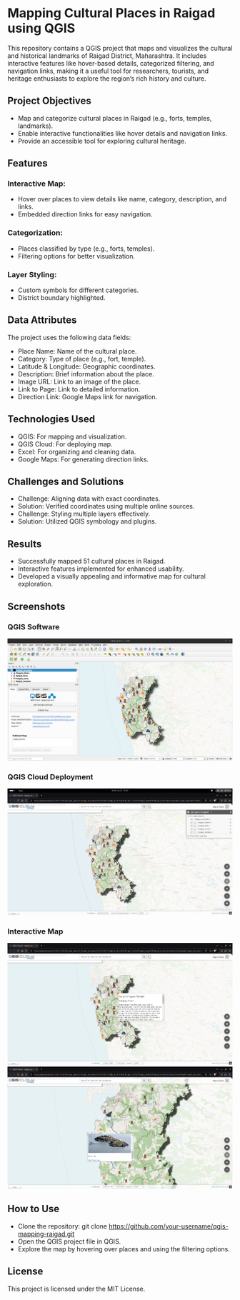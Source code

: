 # Mapping Cultural Places in Raigad using QGIS
This repository contains a QGIS project that maps and visualizes the cultural and historical landmarks of Raigad District, Maharashtra. It includes interactive features like hover-based details, categorized filtering, and navigation links, making it a useful tool for researchers, tourists, and heritage enthusiasts to explore the region’s rich history and culture.

## Project Objectives
- Map and categorize cultural places in Raigad (e.g., forts, temples, landmarks).
- Enable interactive functionalities like hover details and navigation links.
- Provide an accessible tool for exploring cultural heritage.

## Features
### Interactive Map:
- Hover over places to view details like name, category, description, and links.
- Embedded direction links for easy navigation.
### Categorization:
- Places classified by type (e.g., forts, temples).
- Filtering options for better visualization.
### Layer Styling:
- Custom symbols for different categories.
- District boundary highlighted.

## Data Attributes
The project uses the following data fields:
- Place Name: Name of the cultural place.
- Category: Type of place (e.g., fort, temple).
- Latitude & Longitude: Geographic coordinates.
- Description: Brief information about the place.
- Image URL: Link to an image of the place.
- Link to Page: Link to detailed information.
- Direction Link: Google Maps link for navigation.

## Technologies Used
- QGIS: For mapping and visualization.
- QGIS Cloud: For deploying map.
- Excel: For organizing and cleaning data.
- Google Maps: For generating direction links.

## Challenges and Solutions
- Challenge: Aligning data with exact coordinates.
- Solution: Verified coordinates using multiple online sources.
- Challenge: Styling multiple layers effectively.
- Solution: Utilized QGIS symbology and plugins.
## Results
- Successfully mapped 51 cultural places in Raigad.
- Interactive features implemented for enhanced usability.
- Developed a visually appealing and informative map for cultural exploration.

## Screenshots
### QGIS Software
![QGIS Software](Screenshots/QGIS_software.png)

### QGIS Cloud Deployment
![QGIS Cloud Deployment](Screenshots/QGIS_Cloud_deployment.png)

### Interactive Map
![Hover Effect](Screenshots/Hover_effect.png)
![Hover Effect2](Screenshots/Hover_effect2.png)

## How to Use
- Clone the repository:
git clone https://github.com/your-username/qgis-mapping-raigad.git
- Open the QGIS project file in QGIS.
- Explore the map by hovering over places and using the filtering options.

## License
This project is licensed under the MIT License.




